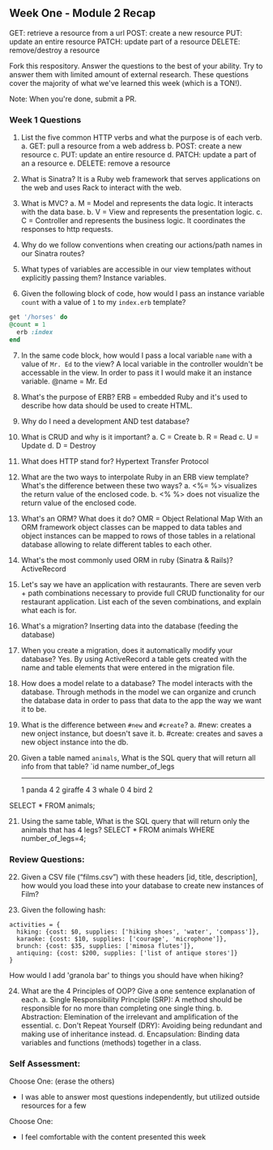 ## Week One - Module 2 Recap
GET: retrieve a resource from a url
POST: create a new resource
PUT: update an entire resource
PATCH: update part of a resource
DELETE: remove/destroy a resource

Fork this respository. Answer the questions to the best of your ability. Try to answer them with limited amount of external research. These questions cover the majority of what we've learned this week (which is a TON!).

Note: When you're done, submit a PR.

### Week 1 Questions

1. List the five common HTTP verbs and what the purpose is of each verb.
  a. GET: pull a resource from a web address
  b. POST: create a new resource
  c. PUT: update an entire resource
  d. PATCH: update a part of an a resource
  e. DELETE: remove a resource
  
2. What is Sinatra?
  It is a Ruby web framework that serves applications on the web and uses Rack to interact with the web. 

3. What is MVC?
  a. M = Model and represents the data logic. It interacts with the data base.
  b. V = View and represents the presentation logic. 
  c. C = Controller and represents the business logic. It coordinates the responses to http requests.

4. Why do we follow conventions when creating our actions/path names in our Sinatra routes?
  

5. What types of variables are accessible in our view templates without explicitly passing them?
  Instance variables.

6. Given the following block of code, how would I pass an instance variable `count` with a value of `1` to my `index.erb` template?

  ```ruby
  get '/horses' do
  @count = 1
    erb :index
  end
  ```

7. In the same code block, how would I pass a local variable `name` with a value of `Mr. Ed` to the view?
  A local variable in the controller wouldn't be accessable in the view. In order to pass it I would make it an instance         variable. @name = Mr. Ed
  
8. What's the purpose of ERB?
  ERB = embedded Ruby and it's used to describe how data should be used to create HTML.
  

9. Why do I need a development AND test database?
  

10. What is CRUD and why is it important?
  a. C = Create
  b. R = Read
  c. U = Update
  d. D = Destroy

11. What does HTTP stand for?
  Hypertext Transfer Protocol

12. What are the two ways to interpolate Ruby in an ERB view template? What's the difference between these two ways?
  a. <%= %> visualizes the return value of the enclosed code.
  b. <% %>  does not visualize the return value of the enclosed code.

13. What's an ORM? What does it do?
  OMR = Object Relational Map
  With an ORM framework object classes can be mapped to data tables and object instances can be mapped to rows of those tables   in a relational database allowing to relate different tables to each other.

14. What's the most commonly used ORM in ruby (Sinatra & Rails)?
  ActiveRecord

15. Let's say we have an application with restaurants. There are seven verb + path combinations necessary to provide full CRUD  functionality for our restaurant application. List each of the seven combinations, and explain what each is for.

16. What's a migration?
  Inserting data into the database (feeding the database)

17. When you create a migration, does it automatically modify your database?
  Yes. By using ActiveRecord a table gets created with the name and table elements that were entered in the migration file. 

18. How does a model relate to a database?
  The model interacts with the database. Through methods in the model we can organize and crunch the database data in order to   pass that data to the app the way we want it to be.

19. What is the difference between `#new` and `#create`?
  a. #new: creates a new onject instance, but doesn't save it.
  b. #create: creates and saves a new object instance into the db.

20. Given a table named `animals`, What is the SQL query that will return all info from that table?
    `id     name        number_of_legs
    -----   ------      --------------
      1     panda       4
      2     giraffe     4
      3     whale       0
      4     bird        2
      
    
  SELECT * FROM animals;

21. Using the same table, What is the SQL query that will return only the animals that has 4 legs?
  SELECT * FROM animals WHERE number_of_legs=4;


### Review Questions:  
22. Given a CSV file (“films.csv”) with these headers [id, title, description], how would you load these into your database to create new instances of Film?
 

23. Given the following hash:
```
activities = {
  hiking: {cost: $0, supplies: ['hiking shoes', 'water', 'compass']},
  karaoke: {cost: $10, supplies: ['courage', 'microphone']},
  brunch: {cost: $35, supplies: ['mimosa flutes']},
  antiquing: {cost: $200, supplies: ['list of antique stores']}
}
```
How would I add 'granola bar' to things you should have when hiking?

24. What are the 4 Principles of OOP? Give a one sentence explanation of each.
  a. Single Responsibility Principle (SRP): A method should be responsible for no more than completing one single thing.
  b. Abstraction: Elemination of the irrelevant and amplification of the essential.
  c. Don't Repeat Yourself (DRY): Avoiding being redundant and making use of inheritance instead.
  d. Encapsulation: Binding data variables and functions (methods) together in a class.



### Self Assessment:
Choose One: (erase the others)
* I was able to answer most questions independently, but utilized outside resources for a few

Choose One:
* I feel comfortable with the content presented this week
